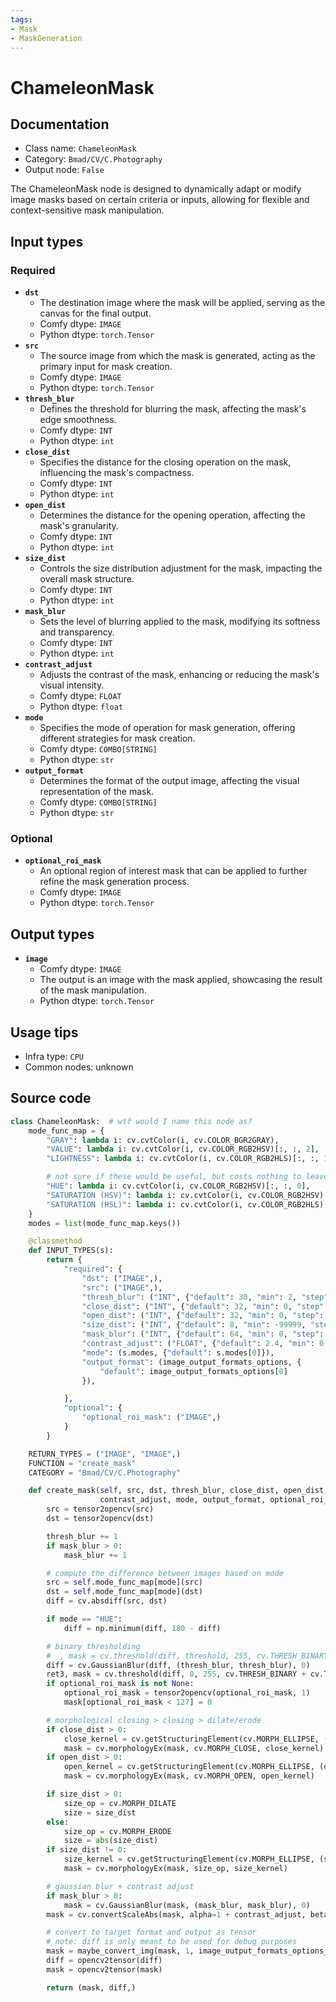 ```yaml
---
tags:
- Mask
- MaskGeneration
---
```


# ChameleonMask
## Documentation
- Class name: `ChameleonMask`
- Category: `Bmad/CV/C.Photography`
- Output node: `False`

The ChameleonMask node is designed to dynamically adapt or modify image masks based on certain criteria or inputs, allowing for flexible and context-sensitive mask manipulation.
## Input types
### Required
- **`dst`**
    - The destination image where the mask will be applied, serving as the canvas for the final output.
    - Comfy dtype: `IMAGE`
    - Python dtype: `torch.Tensor`
- **`src`**
    - The source image from which the mask is generated, acting as the primary input for mask creation.
    - Comfy dtype: `IMAGE`
    - Python dtype: `torch.Tensor`
- **`thresh_blur`**
    - Defines the threshold for blurring the mask, affecting the mask's edge smoothness.
    - Comfy dtype: `INT`
    - Python dtype: `int`
- **`close_dist`**
    - Specifies the distance for the closing operation on the mask, influencing the mask's compactness.
    - Comfy dtype: `INT`
    - Python dtype: `int`
- **`open_dist`**
    - Determines the distance for the opening operation, affecting the mask's granularity.
    - Comfy dtype: `INT`
    - Python dtype: `int`
- **`size_dist`**
    - Controls the size distribution adjustment for the mask, impacting the overall mask structure.
    - Comfy dtype: `INT`
    - Python dtype: `int`
- **`mask_blur`**
    - Sets the level of blurring applied to the mask, modifying its softness and transparency.
    - Comfy dtype: `INT`
    - Python dtype: `int`
- **`contrast_adjust`**
    - Adjusts the contrast of the mask, enhancing or reducing the mask's visual intensity.
    - Comfy dtype: `FLOAT`
    - Python dtype: `float`
- **`mode`**
    - Specifies the mode of operation for mask generation, offering different strategies for mask creation.
    - Comfy dtype: `COMBO[STRING]`
    - Python dtype: `str`
- **`output_format`**
    - Determines the format of the output image, affecting the visual representation of the mask.
    - Comfy dtype: `COMBO[STRING]`
    - Python dtype: `str`
### Optional
- **`optional_roi_mask`**
    - An optional region of interest mask that can be applied to further refine the mask generation process.
    - Comfy dtype: `IMAGE`
    - Python dtype: `torch.Tensor`
## Output types
- **`image`**
    - Comfy dtype: `IMAGE`
    - The output is an image with the mask applied, showcasing the result of the mask manipulation.
    - Python dtype: `torch.Tensor`
## Usage tips
- Infra type: `CPU`
- Common nodes: unknown


## Source code
```python
class ChameleonMask:  # wtf would I name this node as?
    mode_func_map = {
        "GRAY": lambda i: cv.cvtColor(i, cv.COLOR_BGR2GRAY),
        "VALUE": lambda i: cv.cvtColor(i, cv.COLOR_RGB2HSV)[:, :, 2],
        "LIGHTNESS": lambda i: cv.cvtColor(i, cv.COLOR_RGB2HLS)[:, :, 1],

        # not sure if these would be useful, but costs nothing to leave them here
        "HUE": lambda i: cv.cvtColor(i, cv.COLOR_RGB2HSV)[:, :, 0],
        "SATURATION (HSV)": lambda i: cv.cvtColor(i, cv.COLOR_RGB2HSV)[:, :, 1],
        "SATURATION (HSL)": lambda i: cv.cvtColor(i, cv.COLOR_RGB2HLS)[:, :, 2],
    }
    modes = list(mode_func_map.keys())

    @classmethod
    def INPUT_TYPES(s):
        return {
            "required": {
                "dst": ("IMAGE",),
                "src": ("IMAGE",),
                "thresh_blur": ("INT", {"default": 30, "min": 2, "step": 2}),
                "close_dist": ("INT", {"default": 32, "min": 0, "step": 1}),
                "open_dist": ("INT", {"default": 32, "min": 0, "step": 1}),
                "size_dist": ("INT", {"default": 8, "min": -99999, "step": 1}),
                "mask_blur": ("INT", {"default": 64, "min": 0, "step": 2}),
                "contrast_adjust": ("FLOAT", {"default": 2.4, "min": 0, "max": 20, "step": .5}),
                "mode": (s.modes, {"default": s.modes[0]}),
                "output_format": (image_output_formats_options, {
                    "default": image_output_formats_options[0]
                }),

            },
            "optional": {
                "optional_roi_mask": ("IMAGE",)
            }
        }

    RETURN_TYPES = ("IMAGE", "IMAGE",)
    FUNCTION = "create_mask"
    CATEGORY = "Bmad/CV/C.Photography"

    def create_mask(self, src, dst, thresh_blur, close_dist, open_dist, size_dist, mask_blur,
                    contrast_adjust, mode, output_format, optional_roi_mask=None):
        src = tensor2opencv(src)
        dst = tensor2opencv(dst)

        thresh_blur += 1
        if mask_blur > 0:
            mask_blur += 1

        # compute the difference between images based on mode
        src = self.mode_func_map[mode](src)
        dst = self.mode_func_map[mode](dst)
        diff = cv.absdiff(src, dst)

        if mode == "HUE":
            diff = np.minimum(diff, 180 - diff)

        # binary thresholding
        # _, mask = cv.threshold(diff, threshold, 255, cv.THRESH_BINARY)
        diff = cv.GaussianBlur(diff, (thresh_blur, thresh_blur), 0)
        ret3, mask = cv.threshold(diff, 0, 255, cv.THRESH_BINARY + cv.THRESH_OTSU)
        if optional_roi_mask is not None:
            optional_roi_mask = tensor2opencv(optional_roi_mask, 1)
            mask[optional_roi_mask < 127] = 0

        # morphological closing > closing > dilate/erode
        if close_dist > 0:
            close_kernel = cv.getStructuringElement(cv.MORPH_ELLIPSE, (close_dist, close_dist))
            mask = cv.morphologyEx(mask, cv.MORPH_CLOSE, close_kernel)
        if open_dist > 0:
            open_kernel = cv.getStructuringElement(cv.MORPH_ELLIPSE, (open_dist, open_dist))
            mask = cv.morphologyEx(mask, cv.MORPH_OPEN, open_kernel)

        if size_dist > 0:
            size_op = cv.MORPH_DILATE
            size = size_dist
        else:
            size_op = cv.MORPH_ERODE
            size = abs(size_dist)
        if size_dist != 0:
            size_kernel = cv.getStructuringElement(cv.MORPH_ELLIPSE, (size, size))
            mask = cv.morphologyEx(mask, size_op, size_kernel)

        # gaussian blur + contrast adjust
        if mask_blur > 0:
            mask = cv.GaussianBlur(mask, (mask_blur, mask_blur), 0)
        mask = cv.convertScaleAbs(mask, alpha=1 + contrast_adjust, beta=0)  # / 100, beta=0)

        # convert to target format and output as tensor
        # note: diff is only meant to be used for debug purposes
        mask = maybe_convert_img(mask, 1, image_output_formats_options_map[output_format])
        diff = opencv2tensor(diff)
        mask = opencv2tensor(mask)

        return (mask, diff,)

```
